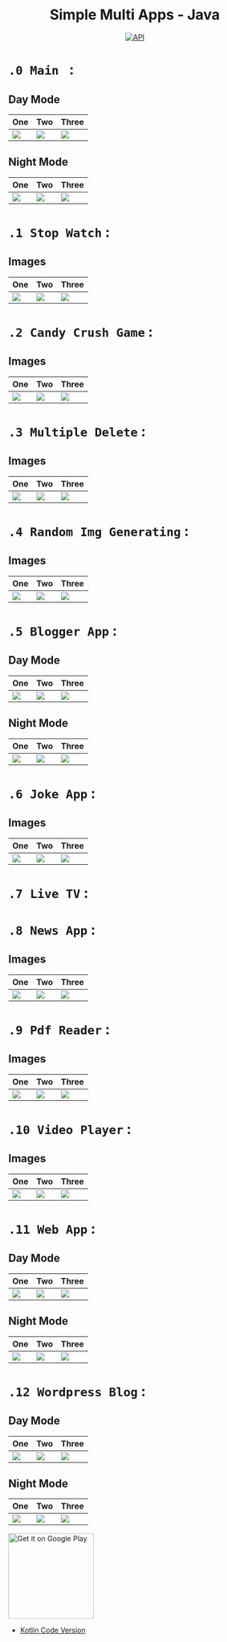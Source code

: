 <h1 align="center">Simple Multi Apps - Java</h1>

<p align="center">
  <a href="https://android-arsenal.com/api?level=25"><img alt="API" src="https://img.shields.io/badge/API-23%2B-brightgreen.svg?style=flat"/></a>
</p>

# `.0 Main ` :

## Day Mode
One | Two | Three 
--- | --- | --- | 
![](https://blogger.googleusercontent.com/img/a/AVvXsEgXQUmjzoehcUVkp4z45KYc7oEEazQGA-MraCvq2J0U-boEV1_qQ8xUT4iAZD2i5VtloC3X1C44Yh8y5COgdjC0xhBcLPao1CF-b5lREywD-7GB0oV2InHF5btgF1jUuGW5aAih1_AIWLFoyy0Xr7bOYBkZ7xDqbG8fedH0_sCAT5Yoy0Rv5w25fP_pZA) | ![](https://blogger.googleusercontent.com/img/a/AVvXsEhkYhJgRJTfN91R1Dnoard9qXw0XB1PWZ82FSXu9fRUfwHf2r5toyeREgT_YZcRUioqxXlb-TRwdQuHfc1uL0fwcyL5uuNKwuTAWHfNPLhVkSSz4uP3M7rizQumbWwnP_SlbnHpSFwygDKQ3f_oJFiRRTa3_rL0e3KePAK9Vsz2ZUO5X96swoOJ3_ztAw) | ![](https://blogger.googleusercontent.com/img/a/AVvXsEiBchkAzXeCzz1NzHYaBXAbBIes4uwHv4HLoDsRo0dpG-GkqiX0FPJnkwZqVxfoIybKgrv7YkTE9DIEHBPU_QQt2D9VD1EK70F3vO92STOn-k183tyh6ewcRRznLLKoRLmdbKaZp_AwuKpW8QibhotF902BQzBi3EFwZ44bvpN_vStYIz_owDmXRQSt8A) | 

## Night Mode
One | Two | Three 
--- | --- | --- | 
![](https://blogger.googleusercontent.com/img/a/AVvXsEi51E2DtfDsmi1RuUW_H8okEwG__R_Sh0MG2H29lWMcc0XWv1ezmASU2Gw5ux5ekKLhSYRUsRt4Hgri0Rb5wkAN8MMX8Q0BhLkYBEIK7n6whVDskVUFp9JGLoCzos2iyVkutOHS2wkZAdpKrlr0At8IybH1F9utvWuVNNbrFIyUxg97sug7gHXH36hSRA) | ![](https://blogger.googleusercontent.com/img/a/AVvXsEjrf7DJctl1vu2N29j9jSpUwJMwv3fAOgsTfCYMylOqCxMpR9_wDqJ_l6tKRE_ra7rk_UGqNe8CP4_5TH8eX6XifkubYAoJJY_9qJ0qY2ZNtBgOcPEE5jRHEZ1g8OgjZxKGMrl-ntgmHuE2o24300xd7yFHZaYoxh2vf5pkIzPHb5IMa5K-UqFjGohD8A) | ![](https://blogger.googleusercontent.com/img/a/AVvXsEiv_c3XI5HiUuzclKYEZXZe33fJgq5hwnJk836URFePsxuKIc1TttA-c7Ghr73QLLhDNHbBkizeAlqu-57ucE9GmLkaikiPPvOzwgTn64DLb3i4Bl7R9S8PSjwlkDxX2j5VGKxpsuX9mvl3tUjkntdxUmE-cBcCes7JmW7-tnI1XSUgtfVBNhR41PAn_g) | 

# `.1 Stop Watch` :

## Images
One | Two | Three 
--- | --- | --- | 
![](https://blogger.googleusercontent.com/img/a/AVvXsEjlW942Vx2MXkiD4KrTGiVkSdLg0wd4L_WesvvYknvTJh6fjiHxbwxmhU-uXQzUcQnpUqLSGWnQrvFeCFsCs7JMqx8BQ3OVwUw6te3Dnk8Uqz18jK-4fYUgVcM6GdZ2dFgzgckI7J9S8OgIsjnVIj8DV8kEggi5HNdzRBT8b4syflElWX36zOv_gpJK1Q) | ![](https://blogger.googleusercontent.com/img/a/AVvXsEj59A6CuRQX5bry79My4f0aYnLIREGqYoKRTZyaZj8AZDJZoLquVwltWz5h3E1cdeWMb7R0rkNa3l-f02wJBrZcTTaKgVAW6cSm1ZXlCj7hYtLxJKzizYeTEm6RsXIFgXmn8iTlQv2Py5P3VaOSZr0OUcW44ffLAHeQm7lunLtIOxTGBEkvlA-G4fBHMw) | ![](https://blogger.googleusercontent.com/img/a/AVvXsEiWxgBRYXMTrrLTinMxc-8fjl3yluMvqJtowasliYEvZ1Gu1EDUjA6H4NXOkh64zQZtiMlhsMe3BnStXUlvTsuxum3V9ModC51xLq2XEBUhoxtphv3w3lLFBRkRJiWHdTLCfRo7Gn51R_X0RnEdXbDF_10_osPASsaBnrHCurmfTvzkQPQ8jr0yeKYTSg) |

# `.2 Candy Crush Game` :

## Images
One | Two | Three 
--- | --- | --- | 
![](https://blogger.googleusercontent.com/img/a/AVvXsEhFD5Yb6NCQQK2yFbasK3nt0cvcZQroWrGAgtwIQtQp-VIl_Iw6cK03DtKB-CIdgQO-vLa_9LgNJrAWTuGSzXNFnJw0HVfo4iTV_pHCSjvQk3g_Vl--8C1haOX58mY3eVPceHFEgRs4vPpj3R2Cpri38yuQo1YUlRaDcpg4N5MIoKwCxqTM8_LL4cz4rw) | ![](https://blogger.googleusercontent.com/img/a/AVvXsEjyNKmXRgji5_tFxj0I41piMH9dzCo8uDWsDm-wbjSqWl8HQzBZp79Kxq6eqwwgSHwwZpogf8ONCQ_O7Fdbg_w120L7BGgkKXH6_OuMzqtdaQpO6S9tMBKWN7lkniay4VwGNGH1sKc_ZBRb9P90LC9uOUrRPzGS4KYi8ZP6jgwy-S1Oudk2QD5fICA2Sw) | ![](https://blogger.googleusercontent.com/img/a/AVvXsEgTyCSTKAACuvD3Lm11gO7hABLA4deWWhjYnDxlnHu_mqr4XKXXabGp5qLTcdsTjll1JbvrqHBEDvaYkIi55O7lirEawiF0rDFVu48D1-ofaIfqQW0QcTNYEfi7k8znk2Q4sZAODcWZbjUxTqknN-DzYV47aN6hyjb_LrrzQqfQ2uTan_O8UbPFuBcmvw) | 

# `.3 Multiple Delete` :
 
## Images
One | Two | Three 
--- | --- | --- | 
![](https://blogger.googleusercontent.com/img/a/AVvXsEhpNVCIR1B3xWQ9NtyqpkvJfBusDUvTnzBffxtdQThKAw4DZStwGu6eK3kDe9SivBW-px_jciHJrcpLtEkfjt3rvyN0yGJ8L4t8yFe4DOZsj-mdnPovxs6yqYp4ZCP2iRGoaOZcTTD-bWp8ZqqbF5h-E6MAyoEQBX4tl5KXkFRMPEARmzjGUVv10XEDaQ) | ![](https://blogger.googleusercontent.com/img/a/AVvXsEiKI43L80uT3f4vk3qrtOOjHyEJ4BOPwT8GRDb9aKGXw4OIi02-B-6PC0kpCPVUDoYkwaGGEg9DKBxObJWaVL9mx6KcV7pt1dycQE48Xx_64FvrxfGGm7e0jqHTnXZmYeBfFzXIfSaTeGej_rnlwmsfFkY_n9-x790hZQS2pANnLGhSjdNI-7jBgKtjxA) | ![](https://blogger.googleusercontent.com/img/a/AVvXsEi5MqF5TMhai2Lz5-iP-V-sSsqpVPnh_8xaKJdBy0QpeI9efAPYW-dsjIF57n99RAU2_a0EQD81j6N7MCuBLU-fCl7rBd1cpDdwYetmZBK869UzOv--C4ZfyG2BwjwkcsN-8GdkrnmRJ9eNY6lOTUdVQSEKNVvVbjQsyKeZMB2KYMdppsiPEFnLdBiYZw) | 

# `.4 Random Img Generating` :
 
## Images
One | Two | Three 
--- | --- | --- | 
![](https://blogger.googleusercontent.com/img/a/AVvXsEgDLqSTlI5q3WjXy1b1UL9C7CXSxgjDL-aPwQcgNNWT9SeToGG94lsB_bQpC8Hr6_11b4uN5mXb0G0eQj60oCj204fvLaw17gkGv3UDb489PGf9_QD0wqK39KYv_XSbVLAZPpzroERXVuDJxBKXh_O8R-Bpo6QpfdEB22S9F6wjh4gA-jLaF6YaY6F2XQ) | ![](https://blogger.googleusercontent.com/img/a/AVvXsEgMQ2Q7taLPpqPR7Qw-k4SmzrKhlxH4EHyMaQV3tGy87JcslwhswVWeL-Os_CKAbULboK54F0X2aApcqFjhLp1iwv7ju9lkLwytDZ9wgDVJaWl8-DBZ_z75997_25b8DArPjperAts_cqBL0pAgHG2AS1emlVn3qhion7_cGcthDaND_JSU096kiHjOhg) | ![](https://blogger.googleusercontent.com/img/a/AVvXsEj5wkb2xfgK7FyUIttM1hyvXYuaQ3vDwCGI1NSB6pm98Bu4ZbMatKUjW0SdesFrLqONE-SUIJBjnYdjO2XMiXCbLh7foNJeIhFdA_QxiKRb2VU5rJc1_r1KCxy9YkYIk8o1KR0i5PpUYF_TtenUGdxeVUbjuPjb19cpbXGJnlu-iM2DXd9_dzaxf0gG7g) | 

# `.5 Blogger App` :
 
## Day Mode
One | Two | Three 
--- | --- | --- | 
![](https://blogger.googleusercontent.com/img/a/AVvXsEglGTPnq76LkSXgseOgIfkAcG3Zh8FQEpNKxnPeEAtVrbnK8E6m3_-e6yJqmp2TEoJZb02bjSsgHiMwRigP6igCA5szJlPWMccov-RCl1nIMFZylfUQRb20PIeQxorGAHUeg9Zr0fDe8WFwNcC4cZyj4uurluGm-v_ZreycOxYmJrp2Eli3vLK81GkCiQ) | ![](https://blogger.googleusercontent.com/img/a/AVvXsEirjBJGQa8uzzRPp-4Vg-Wv1M_K-ftpiPDaMirXGdJfckxOVa59TZELZlmhvgCFd6NqqygNDT0hm6KmT0AHEY8hevzfI-NjZkAzW9wWe5ZQuIY6F6jNoC7K90luyyGNrAAq6Y5JMzWCg0eg-oYQ7hQF_PDtd9KdwCTR2mGBpE2s7usKa03FlGnOIVQT0g) | ![](https://blogger.googleusercontent.com/img/a/AVvXsEhLf_wLOyM6haiMmZJVelPYRi5Nf8h6tY4fpAoxCHrobIXtsE8Mj6T42UbsZZidUaAwaL3udRTIkJNCFvwzTUxAkg8isSnt4Ys8ktkZO14fBiDoNIl_u9ABBKpKW77rMS1cotaH8Ajt1G93vXAFXA0IfVbgE1DMR0iCYmvY_dUzJHjWnwOXfQ_kSQKiJQ) | 

## Night Mode
One | Two | Three 
--- | --- | --- | 
![](https://blogger.googleusercontent.com/img/a/AVvXsEhATYqnIORJ-drWliOcA1aMj6cPQ3CfDKzBh0Izum0od9vU8yp0XyZmcomF0OHSq9Vc7g7cIRhi0bpcqE6dgF26U_aAoDIy6w80OxEpxNFvaX2qLhykhbDsKmR3oNJE_xZLGkUF9nwaU5XD95P6PkZoi_dAylahAXMLGannc-vOcNvcypHMAzMq1hWO5w) | ![](https://blogger.googleusercontent.com/img/a/AVvXsEjhFFcqobslV94OulG7lQVCpxGl-ogGoqdCdeDwU0ln2KxDuhuQq7DFIjKV5suc5L_GKhLS5hwBFw6AwvXS6BBT9XVSA9lBLnun8ZX6Cmh_2KnF6NA3seUqmaVAyjbI9dzNbIvfYeuA5ljhMfxyHGJggQncEeFdPDAYGFrabrw6X2yA6FmbordqiEoU4w) | ![](https://blogger.googleusercontent.com/img/a/AVvXsEgRuRs5fCLowr7hiLX82d0R05q1-LpyDoP8nqA6gGCYqzB9ENVB_KqICgrYgtO8KdheI7rnxFpatBBlzatYwlMhAn-LYw7zRQ4n7axuaObEhEca0Qb56LtNIyR4TeeveBBUZt8mNmaGYz-OF4IdThxBAz5nlTg9j--CbxbWw1LdCRxmkgA_kLpr-1cwWQ) | 

# `.6 Joke App` :
 
## Images
One | Two | Three 
--- | --- | --- | 
![](https://blogger.googleusercontent.com/img/a/AVvXsEg8h05M_re99alT_7r1AyLjP-3hgb37kyzHir2yyvtJ9OUPx6eYRdkZYZBgUuaq4kIpWsERIvh6Fu8pfDRCuBj8Vfmbwv7QAI5H31JtznfKmCklxbejkdGu9Gc1SGuGrjsy9ScvKVwCETM9dDTpKSve3roz_yXQgdqFV4ws7uHKWfgquc9T940eSP25hA) | ![](https://blogger.googleusercontent.com/img/a/AVvXsEhz5SXom9v8yXKAS7WvgtBcGLEZfvAKnVGvsfPauipuYgcTw5OC45_oCe9H0TSc3gsWNguaXAQ2dw-ajZ8_RK8uGeKK5CIZvrhLNSiB82C6KMN_JP2dZID_RS3tR27cxvlettAjDY833COytlCvdjsfwbr5rWfIbBIFGJg8W2VmzH1ar9LBTeFDVEGR1A) | ![](https://blogger.googleusercontent.com/img/a/AVvXsEheZYkIOQ2MvDIzoR47GHy7RxiJU8yRLKAgIWNaIjVxvDgDbBTSMk4kHtqbUlJi-SQtwCRihtYeydxshdjkAU618WakMHvQXK0pQV7MjP5aKK7paTYVS1RMiEbK5afWx-o-L_cgsf680Zj2Yhc7BKBbQbqu4VtDS4kHjpTZEvFSHsM_TNhMwjSepCmJQg) | 

# `.7 Live TV` :



# `.8 News App` :
 
## Images
One | Two | Three 
--- | --- | --- | 
![](https://blogger.googleusercontent.com/img/a/AVvXsEgxXNTKwNKhL378-VfScKW4HJS9CYJRUKrRNScHdwqpwVvjxEeaGW2mchp7DTRAfxUKG1W65ZiDWwu2M7hwM9eE7PDRtSaiKyshM1QwXo0-ldz5HKU6L5yg2b_uUb2Ib8CAHOdM3BV3cY4bCr3nvu-qDARs14zbTAPJSPjs_VOe16PN4wCl4uRfVzhR0Q) | ![](https://blogger.googleusercontent.com/img/a/AVvXsEgEGIjnOb58F_brfPoQCJhYKFi1vHSLCmmE7C9cJURQIpq9aMB1rZaA4D-p5aJI6t13rYaDiqpNVnqgCfgU7217AF33FXZPDcXOysaWeqVoxUS8F4XUGE8YKYpa-ZexF9QuKqL2FWOOYWigEffolBuFM-VElFrDkKBhYGq-KB6b_AP33hSo5OKjS-rwGg) | ![](https://blogger.googleusercontent.com/img/a/AVvXsEg-XN-gevhWDCztQWbQGZLOAKLCarLSuA_OiPH3pGKw4Py4LT8aDyjo2NjqpZ_nBaMDna9m80ZOEcQnKm3o-Rug4O_o7x91kuGIPMYa62Vv2zqiUA3DKOTv246AlYEnYdtJYsQMAK_EFiGXgBmT6GBveJHgDW4eNoyK4aThmxdushwu9_qb7UDWH7Kaow) | 

# `.9 Pdf Reader` :
 
## Images
One | Two | Three 
--- | --- | --- | 
![](https://blogger.googleusercontent.com/img/a/AVvXsEiy2JETlmnuTbsX_E6Umn9mU3OL2G-dPNAq9bUw5M10rO4BXUHji0KOwpfRjFxqJR8pnCmupILaVK-SRUYJYmU-F-g-H05IKUzV2yqSFmu5wDSgJ5ONRkHm2g51l0vo_x4otaSq026U0BdH78fWA0OQ5vXYXiRM0tknzhwC-3Hgag6wWv5_vruQsoeB1g) | ![](https://blogger.googleusercontent.com/img/a/AVvXsEjTVbd2TyJzgZQtcr_re7S_38t1IaWNEDOGAmhH1CYDrNx-Q7OVYVbnz1uR0PgPEo8Vo0qqbJBGITDwHpdhSII46BmLg84KceZKeKkudOx-8x2_856eDpcL1erCZIO83yOTIMsEAWFyjIxt83J6DXJxJ3uwnC4jkyNs6x8e-6eBKJ115tHjeAvUmPo2OQ) | ![](https://blogger.googleusercontent.com/img/a/AVvXsEilZ6Y82LY3YvgyysFC3YhnuZUcECgzBxmAZk-DFyTfMvP-ULSBQFhT-0yNwCvZHRQZGqy600sZ3wUMZSBcoZ4oeQ0hRmEZWzNo3fi2W0L_Ruzjk233WPkPTDGORYeYmh7DJ7W0cpg-8CC_aYYK2yx-_RbJgHV45eVHqdpBJi_PwyiRQO3XlR6kwh0mkA) | 

# `.10 Video Player` :
 
## Images
One | Two | Three 
--- | --- | --- | 
![](https://blogger.googleusercontent.com/img/a/AVvXsEiq-jMwYQYdxfeW3Er8qzNeICMpDQj2e8C113hv_BVjmxTRjLaUgNI9cpyR2bINKldyeAPKrEts9Hp90M1rugEe1a-zIny3lGWrZutFQzk1kmEWEb6CA7V09DvMj38Kgrjbh2lCJf8Pn_4jOr_wWlvZ7kogCDa2h0d9g2w_Hbog2xNrOA_MWPqax0UXJA) | ![](https://blogger.googleusercontent.com/img/a/AVvXsEjVBflVleIX7PObzMgZxnGQk0BI0Yo0QS3-szUuhNJPnvGu9kM9RHtmQQhzjpyF4IfINYFMgpLmN1Ur2MsQ5vh6f6_2tnd2BTD37nVFi1i4Qk_FTilsJQYvDAHl6QcUEo7rNS0kzNJ3kYthaWuvduiWacVMFDmNKbentvRxzeCDeFY5ZBPb0dlWRwphpg) | ![](https://blogger.googleusercontent.com/img/a/AVvXsEgEjTfIjgaNBTeNokpvvWfgIaSqlQId-Tsd2kgxEXSPtW7XHCfxI84_0TwkcNwyg2FvGz1xZqtjnOFUYnp-3svN68LoH537702fn-l0Ugi7yRf9QMc3vCeWUJQgmIio11xPhQca19EwqeZZY-Fv2MeAtal_xxPPml75yEMa2e3ifdNKKRjZYOSF-37QpQ) | 

# `.11 Web App` :
 
## Day Mode
One | Two | Three 
--- | --- | --- | 
![](https://blogger.googleusercontent.com/img/a/AVvXsEjR7iLj5Flzay5HePre8BvgK5ctrV_cBONijaJFKzIBZ-nJY4h7RsG4aGu9LUhNuflar8q4gqQl1wQuxjrST4vnOMSsikFBdsNdmgjQ-cO17A8_K3zXVQO57KnLAMnBBuEGk3w6xmrBx8hGWK-bMogy5KciPpb1YjOM_jfisV0F_cq7qnSk7HTDijhbVA) | ![](https://blogger.googleusercontent.com/img/a/AVvXsEiLlfHjmeNxE4O0363J1rQGvNef3KfZLT9pZJrPLbk_gSJAQwyauwKgy062N0L2wCwda0mR3y-qlrfqgIhmj9MKVhYql-mPueIiG5x_co2Nf8bZdabs7APntvo-I2fdu4FgRFqATprgqd7KG_Bv40APBmpNh0F_2cXYwHTnJLI9cQ5tBF6zb1TbnPlpPg) | ![](https://blogger.googleusercontent.com/img/a/AVvXsEgsxAjMHNUgk8VnTmvQUAb5SlU4HxfF7_VjeG69uyAL12CCMia33SL6AMJEVnSans11QI5x-z-IVcLJ6wC4rBNAvcW_ji14TM9REBDQtR5027OYjsJO4CS2isAZFgs2PHNSviowmGFCmH9-w9ZL5h9qsa8qU0-gpuxQc2T4A1xvKqsjZoCDa5kB1FWq-Q) | 

## Night Mode
One | Two | Three 
--- | --- | --- | 
![](https://blogger.googleusercontent.com/img/a/AVvXsEhCKGPZVVdY73xcYRqX4BszPHwciN4QnV11AlAbgaKSVj6c2T7XwKNw6SdRi5N5h7rgZgtzyU-2mlYzrm_Tla0pdbTTe-wBaIlKpFAd-CuscdCqOr4XgoZ6KQEODFBsznukOHTI4c9zv9HvJ0cynF2jJOFt0i1mHPr_KasxJieIYOYrzHTtSCrWGcOuXg) | ![](https://blogger.googleusercontent.com/img/a/AVvXsEh6bOUmuqe5U3QCYONToJi4uMAQSPEgkFBrJv1iBMAxxfqJBKlFPHkCZ_z39--yHsQYjaPjSAE88G7EWxqxlMTuFwERcpbaga4hE8811l4nAWdvSSqaR8II8k6dBsSDowbIDfmQ2qb4O4RErMZe5M3rRV-oGYvuvIfCUd3GjrF1GFX-GJkXMGaaOPxpHw) | ![](https://blogger.googleusercontent.com/img/a/AVvXsEjeCpg-BijgIHSunYAKbmx0BhF_Q1xM6TIyHPGjTjq9ruxE1evKekM-tdsVkU6gVaa5hz1ExhvAXIfQITp9stW0zagd0Ipo67jZwmi5LBhr0YOp2fF6fiY5RxoYw27QJ3HFKe3IS29V9dFPUW6MBtsJPVUfNnFQNlP95ApgVfxGHgpaEaev0GPlCUQMpQ) | 

# `.12 Wordpress Blog` :
 
## Day Mode
One | Two | Three 
--- | --- | --- | 
![](https://blogger.googleusercontent.com/img/a/AVvXsEg1clIlWCYlmE44sNxGdY3fkVZF8aoyliuCs4_yT4ZpCXaf7CbLOBX1bfvDdHG4jHgBz3zPsOBx5KfArj90Bxgm88_qQRtestUHTtixBvkK5w1BTuQl9npp7VFoKMKBh9k1HjdEcfi2EYATcv4OEyYNkn0RslhfpOoic1aOcDG6XiNYpWYdGxZ73oOttg) | ![](https://blogger.googleusercontent.com/img/a/AVvXsEjR8hCWsIIlBudq8vHb2vKnNJjW5EX96Vz5-FiTaaoh8B9fxi01sQQXS7Z8nTuHmDHlbUDB-pZ6Q-7Au8BypuF-aWTT1pAsdOtzF4ubbZ02gvaZiNhKHkaBUVxbxFJVxvHTfUm1lhbfmtT8jHJj_osLW_MnAmTB8DHzXH-F6XNaa0UhsEVxsqiQXDcf9w) | ![](https://blogger.googleusercontent.com/img/a/AVvXsEiPG0bUM7QlD3cyKrWclHBQSuJ8ICKOpDAG44GeLWFw5YirPkZobvcH9gI7dsb179x1_jdmcI7IZfkxzfmP8dvUcI1YQyCzlylL3twt6vKgoTo-3wRspCYRtZLJ6nlqFFwrDcA0hTsH1nAaI3kdF_EiLx6Zmlfi2ruHSg3rDt8wO57AH6hItLuMTpjRAA) | 

## Night Mode
One | Two | Three 
--- | --- | --- | 
![](https://blogger.googleusercontent.com/img/a/AVvXsEj89LiGSZG6O6wSDMXsiZepZlmAAgyVC5j9ovLXARRPReU_FqRLbvI7GFG7eKg2ir5uof8ZdjE_dpjzdBe5KR0Nq9AFFDnTHOjpfm5Pf9pUf622D0_NeqM4erVYVkZINGIMM_2xR9X0HuFuZpu8Q2G248ek56IfAHneHWmaC1EpoDlPr7XUzyLwHx3Cxg) | ![](https://blogger.googleusercontent.com/img/a/AVvXsEjHNwES0U-v6dhtmqIYAAvTDDUK0rnyxmUwYJSve3G5tgvs0eL7idDgnYXJ1NLVPluVYIxRTQ3A74pi3PItqsOuOK2wkfPqHPnpm5NQ89XUY8ROM0Ch53pNzLjfTbU0n8YGfALadZ2s77ogclgwmEUW-aYnx-Ll-S2GFaWVCuTH2KLUYibEITyjIQUNrQ) | ![](https://blogger.googleusercontent.com/img/a/AVvXsEiKtm216aaeCyUy0NNG43p3Uwb2-qNylu1-o5o4Tec6bhvZVPIXtO_AJpVQ9M25RBOKr9x5pG7MGQ2hGiXI5WxvV0wP4E0JbrcJhe-5N6CXEEqKuBj5nPgP0AGJxvrnyw0KO5HzOFAtjfN5Nxgi5TiicGz-oANOMd5MtwNIDm4LCFYG-mH2OYqSmLdBtQ) | 

<a href='https://play.google.com/store/apps/details?id=com.flatcode.simplemultiapps'><img alt='Get it on Google Play' src='https://play.google.com/intl/en_us/badges/images/generic/en_badge_web_generic.png' width="170px"/></a>
<br />

- [Kotlin Code Version](https://github.com/selimdawa/SimpleMultiAppsKotlin/)
